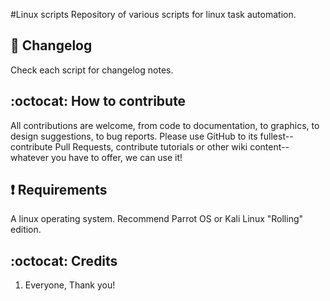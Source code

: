 #Linux scripts
Repository of various scripts for linux task automation.

## :scroll: Changelog
Check each script for changelog notes.

## :octocat: How to contribute
All contributions are welcome, from code to documentation, to graphics, to design suggestions, to bug reports.  Please use GitHub to its fullest-- contribute Pull Requests, contribute tutorials or other wiki content-- whatever you have to offer, we can use it!

##  :heavy_exclamation_mark: Requirements

A linux operating system. Recommend Parrot OS or Kali Linux "Rolling" edition. 

## :octocat: Credits
1. Everyone, Thank you!

